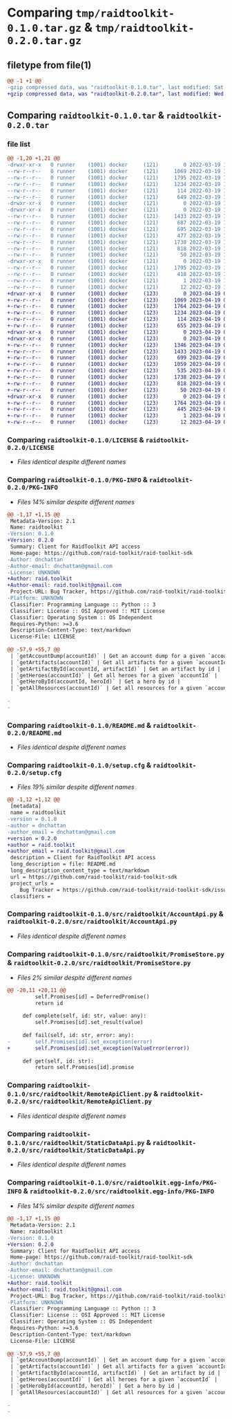 # Comparing `tmp/raidtoolkit-0.1.0.tar.gz` & `tmp/raidtoolkit-0.2.0.tar.gz`

## filetype from file(1)

```diff
@@ -1 +1 @@
-gzip compressed data, was "raidtoolkit-0.1.0.tar", last modified: Sat Mar 19 17:31:46 2022, max compression
+gzip compressed data, was "raidtoolkit-0.2.0.tar", last modified: Wed Apr 19 04:06:03 2023, max compression
```

## Comparing `raidtoolkit-0.1.0.tar` & `raidtoolkit-0.2.0.tar`

### file list

```diff
@@ -1,20 +1,21 @@
-drwxr-xr-x   0 runner    (1001) docker     (121)        0 2022-03-19 17:31:46.898129 raidtoolkit-0.1.0/
--rw-r--r--   0 runner    (1001) docker     (121)     1069 2022-03-19 17:31:28.000000 raidtoolkit-0.1.0/LICENSE
--rw-r--r--   0 runner    (1001) docker     (121)     1795 2022-03-19 17:31:46.898129 raidtoolkit-0.1.0/PKG-INFO
--rw-r--r--   0 runner    (1001) docker     (121)     1234 2022-03-19 17:31:28.000000 raidtoolkit-0.1.0/README.md
--rw-r--r--   0 runner    (1001) docker     (121)      114 2022-03-19 17:31:28.000000 raidtoolkit-0.1.0/pyproject.toml
--rw-r--r--   0 runner    (1001) docker     (121)      649 2022-03-19 17:31:46.898129 raidtoolkit-0.1.0/setup.cfg
-drwxr-xr-x   0 runner    (1001) docker     (121)        0 2022-03-19 17:31:46.894129 raidtoolkit-0.1.0/src/
-drwxr-xr-x   0 runner    (1001) docker     (121)        0 2022-03-19 17:31:46.894129 raidtoolkit-0.1.0/src/raidtoolkit/
--rw-r--r--   0 runner    (1001) docker     (121)     1433 2022-03-19 17:31:28.000000 raidtoolkit-0.1.0/src/raidtoolkit/AccountApi.py
--rw-r--r--   0 runner    (1001) docker     (121)      687 2022-03-19 17:31:28.000000 raidtoolkit-0.1.0/src/raidtoolkit/PromiseStore.py
--rw-r--r--   0 runner    (1001) docker     (121)      695 2022-03-19 17:31:28.000000 raidtoolkit-0.1.0/src/raidtoolkit/RaidToolkit.py
--rw-r--r--   0 runner    (1001) docker     (121)      477 2022-03-19 17:31:28.000000 raidtoolkit-0.1.0/src/raidtoolkit/RealtimeApi.py
--rw-r--r--   0 runner    (1001) docker     (121)     1738 2022-03-19 17:31:28.000000 raidtoolkit-0.1.0/src/raidtoolkit/RemoteApiClient.py
--rw-r--r--   0 runner    (1001) docker     (121)      818 2022-03-19 17:31:28.000000 raidtoolkit-0.1.0/src/raidtoolkit/StaticDataApi.py
--rw-r--r--   0 runner    (1001) docker     (121)       50 2022-03-19 17:31:28.000000 raidtoolkit-0.1.0/src/raidtoolkit/__init__.py
-drwxr-xr-x   0 runner    (1001) docker     (121)        0 2022-03-19 17:31:46.898129 raidtoolkit-0.1.0/src/raidtoolkit.egg-info/
--rw-r--r--   0 runner    (1001) docker     (121)     1795 2022-03-19 17:31:46.000000 raidtoolkit-0.1.0/src/raidtoolkit.egg-info/PKG-INFO
--rw-r--r--   0 runner    (1001) docker     (121)      418 2022-03-19 17:31:46.000000 raidtoolkit-0.1.0/src/raidtoolkit.egg-info/SOURCES.txt
--rw-r--r--   0 runner    (1001) docker     (121)        1 2022-03-19 17:31:46.000000 raidtoolkit-0.1.0/src/raidtoolkit.egg-info/dependency_links.txt
--rw-r--r--   0 runner    (1001) docker     (121)       12 2022-03-19 17:31:46.000000 raidtoolkit-0.1.0/src/raidtoolkit.egg-info/top_level.txt
+drwxr-xr-x   0 runner    (1001) docker     (123)        0 2023-04-19 04:06:03.562948 raidtoolkit-0.2.0/
+-rw-r--r--   0 runner    (1001) docker     (123)     1069 2023-04-19 04:05:48.000000 raidtoolkit-0.2.0/LICENSE
+-rw-r--r--   0 runner    (1001) docker     (123)     1764 2023-04-19 04:06:03.562948 raidtoolkit-0.2.0/PKG-INFO
+-rw-r--r--   0 runner    (1001) docker     (123)     1234 2023-04-19 04:05:48.000000 raidtoolkit-0.2.0/README.md
+-rw-r--r--   0 runner    (1001) docker     (123)      114 2023-04-19 04:05:48.000000 raidtoolkit-0.2.0/pyproject.toml
+-rw-r--r--   0 runner    (1001) docker     (123)      655 2023-04-19 04:06:03.562948 raidtoolkit-0.2.0/setup.cfg
+drwxr-xr-x   0 runner    (1001) docker     (123)        0 2023-04-19 04:06:03.558948 raidtoolkit-0.2.0/src/
+drwxr-xr-x   0 runner    (1001) docker     (123)        0 2023-04-19 04:06:03.562948 raidtoolkit-0.2.0/src/raidtoolkit/
+-rw-r--r--   0 runner    (1001) docker     (123)     1346 2023-04-19 04:05:48.000000 raidtoolkit-0.2.0/src/raidtoolkit/Account.py
+-rw-r--r--   0 runner    (1001) docker     (123)     1433 2023-04-19 04:05:48.000000 raidtoolkit-0.2.0/src/raidtoolkit/AccountApi.py
+-rw-r--r--   0 runner    (1001) docker     (123)      699 2023-04-19 04:05:48.000000 raidtoolkit-0.2.0/src/raidtoolkit/PromiseStore.py
+-rw-r--r--   0 runner    (1001) docker     (123)     1059 2023-04-19 04:05:48.000000 raidtoolkit-0.2.0/src/raidtoolkit/RaidToolkit.py
+-rw-r--r--   0 runner    (1001) docker     (123)      535 2023-04-19 04:05:48.000000 raidtoolkit-0.2.0/src/raidtoolkit/RealtimeApi.py
+-rw-r--r--   0 runner    (1001) docker     (123)     1738 2023-04-19 04:05:48.000000 raidtoolkit-0.2.0/src/raidtoolkit/RemoteApiClient.py
+-rw-r--r--   0 runner    (1001) docker     (123)      818 2023-04-19 04:05:48.000000 raidtoolkit-0.2.0/src/raidtoolkit/StaticDataApi.py
+-rw-r--r--   0 runner    (1001) docker     (123)       50 2023-04-19 04:05:48.000000 raidtoolkit-0.2.0/src/raidtoolkit/__init__.py
+drwxr-xr-x   0 runner    (1001) docker     (123)        0 2023-04-19 04:06:03.562948 raidtoolkit-0.2.0/src/raidtoolkit.egg-info/
+-rw-r--r--   0 runner    (1001) docker     (123)     1764 2023-04-19 04:06:03.000000 raidtoolkit-0.2.0/src/raidtoolkit.egg-info/PKG-INFO
+-rw-r--r--   0 runner    (1001) docker     (123)      445 2023-04-19 04:06:03.000000 raidtoolkit-0.2.0/src/raidtoolkit.egg-info/SOURCES.txt
+-rw-r--r--   0 runner    (1001) docker     (123)        1 2023-04-19 04:06:03.000000 raidtoolkit-0.2.0/src/raidtoolkit.egg-info/dependency_links.txt
+-rw-r--r--   0 runner    (1001) docker     (123)       12 2023-04-19 04:06:03.000000 raidtoolkit-0.2.0/src/raidtoolkit.egg-info/top_level.txt
```

### Comparing `raidtoolkit-0.1.0/LICENSE` & `raidtoolkit-0.2.0/LICENSE`

 * *Files identical despite different names*

### Comparing `raidtoolkit-0.1.0/PKG-INFO` & `raidtoolkit-0.2.0/PKG-INFO`

 * *Files 14% similar despite different names*

```diff
@@ -1,17 +1,15 @@
 Metadata-Version: 2.1
 Name: raidtoolkit
-Version: 0.1.0
+Version: 0.2.0
 Summary: Client for RaidToolkit API access
 Home-page: https://github.com/raid-toolkit/raid-toolkit-sdk
-Author: dnchattan
-Author-email: dnchattan@gmail.com
-License: UNKNOWN
+Author: raid.toolkit
+Author-email: raid.toolkit@gmail.com
 Project-URL: Bug Tracker, https://github.com/raid-toolkit/raid-toolkit-sdk/issues
-Platform: UNKNOWN
 Classifier: Programming Language :: Python :: 3
 Classifier: License :: OSI Approved :: MIT License
 Classifier: Operating System :: OS Independent
 Requires-Python: >=3.6
 Description-Content-Type: text/markdown
 License-File: LICENSE
 
@@ -57,9 +55,7 @@
 | `getAccountDump(accountId)` | Get an account dump for a given `accountId`, in RaidExtractor format. |
 | `getArtifacts(accountId)` | Get all artifacts for a given `accountId` |
 | `getArtifactById(accountId, artifactId)` | Get an artifact by id |
 | `getHeroes(accountId)` | Get all heroes for a given `accountId` |
 | `getHeroById(accountId, heroId)` | Get a hero by id |
 | `getAllResources(accountId)` | Get all resources for a given `accountId` |
 
-
-
```

### Comparing `raidtoolkit-0.1.0/README.md` & `raidtoolkit-0.2.0/README.md`

 * *Files identical despite different names*

### Comparing `raidtoolkit-0.1.0/setup.cfg` & `raidtoolkit-0.2.0/setup.cfg`

 * *Files 19% similar despite different names*

```diff
@@ -1,12 +1,12 @@
 [metadata]
 name = raidtoolkit
-version = 0.1.0
-author = dnchattan
-author_email = dnchattan@gmail.com
+version = 0.2.0
+author = raid.toolkit
+author_email = raid.toolkit@gmail.com
 description = Client for RaidToolkit API access
 long_description = file: README.md
 long_description_content_type = text/markdown
 url = https://github.com/raid-toolkit/raid-toolkit-sdk
 project_urls = 
 	Bug Tracker = https://github.com/raid-toolkit/raid-toolkit-sdk/issues
 classifiers =
```

### Comparing `raidtoolkit-0.1.0/src/raidtoolkit/AccountApi.py` & `raidtoolkit-0.2.0/src/raidtoolkit/AccountApi.py`

 * *Files identical despite different names*

### Comparing `raidtoolkit-0.1.0/src/raidtoolkit/PromiseStore.py` & `raidtoolkit-0.2.0/src/raidtoolkit/PromiseStore.py`

 * *Files 2% similar despite different names*

```diff
@@ -20,11 +20,11 @@
         self.Promises[id] = DeferredPromise()
         return id
 
     def complete(self, id: str, value: any):
         self.Promises[id].set_result(value)
 
     def fail(self, id: str, error: any):
-        self.Promises[id].set_exception(error)
+        self.Promises[id].set_exception(ValueError(error))
 
     def get(self, id: str):
         return self.Promises[id].promise
```

### Comparing `raidtoolkit-0.1.0/src/raidtoolkit/RemoteApiClient.py` & `raidtoolkit-0.2.0/src/raidtoolkit/RemoteApiClient.py`

 * *Files identical despite different names*

### Comparing `raidtoolkit-0.1.0/src/raidtoolkit/StaticDataApi.py` & `raidtoolkit-0.2.0/src/raidtoolkit/StaticDataApi.py`

 * *Files identical despite different names*

### Comparing `raidtoolkit-0.1.0/src/raidtoolkit.egg-info/PKG-INFO` & `raidtoolkit-0.2.0/src/raidtoolkit.egg-info/PKG-INFO`

 * *Files 14% similar despite different names*

```diff
@@ -1,17 +1,15 @@
 Metadata-Version: 2.1
 Name: raidtoolkit
-Version: 0.1.0
+Version: 0.2.0
 Summary: Client for RaidToolkit API access
 Home-page: https://github.com/raid-toolkit/raid-toolkit-sdk
-Author: dnchattan
-Author-email: dnchattan@gmail.com
-License: UNKNOWN
+Author: raid.toolkit
+Author-email: raid.toolkit@gmail.com
 Project-URL: Bug Tracker, https://github.com/raid-toolkit/raid-toolkit-sdk/issues
-Platform: UNKNOWN
 Classifier: Programming Language :: Python :: 3
 Classifier: License :: OSI Approved :: MIT License
 Classifier: Operating System :: OS Independent
 Requires-Python: >=3.6
 Description-Content-Type: text/markdown
 License-File: LICENSE
 
@@ -57,9 +55,7 @@
 | `getAccountDump(accountId)` | Get an account dump for a given `accountId`, in RaidExtractor format. |
 | `getArtifacts(accountId)` | Get all artifacts for a given `accountId` |
 | `getArtifactById(accountId, artifactId)` | Get an artifact by id |
 | `getHeroes(accountId)` | Get all heroes for a given `accountId` |
 | `getHeroById(accountId, heroId)` | Get a hero by id |
 | `getAllResources(accountId)` | Get all resources for a given `accountId` |
 
-
-
```

